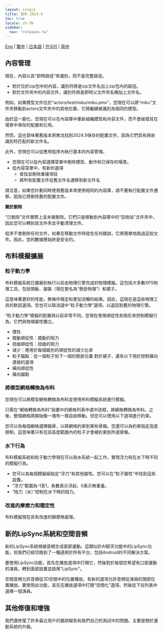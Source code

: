 ```yaml
---
layout: single
title: 發布 2024.9
toc: true
locale: zh-TW
sidebar:
  nav: "releases-tw"
---
```

[Eng](/dancexr/releases/2024.9) | [繁中](/tw/dancexr/releases/2024.9) | [日本語](/jp/dancexr/releases/2024.9) | [한국어](/kr/dancexr/releases/2024.9) | [简中](/zh/dancexr/releases/2024.9)

## 內容管理
現在，內容以其“即時路徑”來識別，而不是完整路徑。

* 對於位於zip包中的內容，識別符將是zip文件名加上zip包內的路徑。
* 對於文件夾中的內容文件，識別符將是即時父文件夾名稱加上文件名。

例如，如果模型文件位於“actors/test/miku/miku.pmx”，您現在可以將“miku”文件夾移動到actors文件夾中的其他位置，它將繼續被識別為相同的模型。

由於這一變化，您現在可以在內容庫中重新組織模型和內容文件，而不會破壞其在場景中保存的配置和引用。

然而，這也意味著舊版本將無法找到2024.9保存的配置文件，因為它們具有與新識別符匹配的新文件名。

此外，您現在可以從應用程序內執行基本的內容管理。

* 您現在可以從內容選擇菜單中刪除模型、動作和已保存的場景。
* 從內容菜單中，有新的選項
    * 查找並刪除重複項目
    * 將所有配置文件從舊文件名遷移到新文件名

請注意，如果您計劃同時使用舊版本來使用相同的內容庫，請不要執行配置文件遷移，因為它將刪除舊的配置文件。

**關於刪除**

“已刪除”文件實際上並未被刪除。它們只是移動到內容庫中的“回收站”文件夾中，因此您可以轉到該文件夾並手動清理文件。

程序不會刪除任何文件，如果在移動文件時發生任何錯誤，它將簡單地跳過這些文件。因此，您的數據應始終是安全的。


## 布料模擬擴展

### 粒子動力學

布料模擬系統已擴展到執行以前由物理引擎完成的物理模擬。這包括大多數XPS物理工具，包括頭髮、服裝（現在更名為“懸掛物理”）和裙子。

這意味著更好的性能，無條件穩定和更加流暢的結果。因此，這現在是這些物理工具的默認選項。您也可以取消選中“粒子動力學”選項，以返回到舊的物理引擎。

“粒子動力學”模擬的配置與以前非常不同。您現在使用順從性和阻尼來控制模擬行為，它們與物理屬性獨立。

* 慣性
* 擺動順從性：擺動的阻力
* 扭曲順從性：扭曲的阻力
* 減少：應用於每個級別的順從性的減少比率
* 粒子錨點：從一個粒子到下一個的懸掛位置
對於裙子，還有以下用於控制橫向連接的選項
* 橫向順從性
* 橫向錨點

### 將模型網格轉換為布料

您現在可以將模型網格轉換為布料並使用布料模擬系統進行模擬。

只需在“網格轉換為布料”設置中的網格列表中選中該框，將網格轉換為布料。之後，整個網格將開始像一塊布一樣自由移動。但您可以使用以下選項進行約束。

您可以為每個網格選擇錨骨，以將網格約束到某些骨骼。您還可以為約束指定高度限制，這意味著只有在該高度範圍內的粒子才會被約束到所選骨骼。

### 水下行為

布料模擬系統和粒子動力學現在可以與水系統一起工作，實現浮力和在水下時不同的模擬行為。

* 您可以為每個模擬組指定“浮力”和其他屬性。您可以在“粒子屬性”中找到這些設置。
* “浮力”範圍為-1至1，負數表示浮起，0表示無重量。
* “阻力（水）”控制在水下時的阻力。

### 改進的摩擦力和穩定性

布料模擬現在具有改進的靜摩擦處理。


## 新的LipSync系統和空間音頻

新的LipSync系統根據音頻生成面部運動。這類似於AI聊天功能中的LipSync功能，但我們已經切換到了一種適用於所有平台，包括Android的不同解決方案。

要使用LipSync功能，首先在播放選項中打開它，然後對於每個您希望有口部運動的演員，轉到面部設置並啟用“LipSync”。

空間音頻允許音頻從3D空間中的位置播放。有新的選項允許音頻從演員的頭部位置播放。要使用此功能，首先在播放選項中打開“空間化”選項，然後從下拉列表中選擇一個演員。


## 其他修復和增強
我們還修復了許多最近用戶的錯誤報告和我們自己的測試中的問題。主要是關於運動系統的升級。